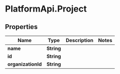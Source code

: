 # PlatformApi.Project

## Properties

Name | Type | Description | Notes
------------ | ------------- | ------------- | -------------
**name** | **String** |  |
**id** | **String** |  |
**organizationId** | **String** |  |
